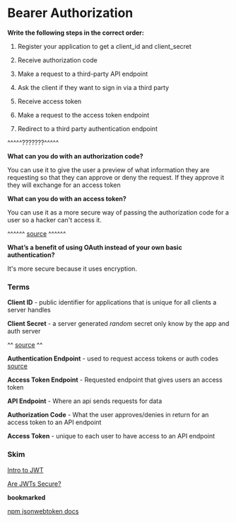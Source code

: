 # Bearer Authorization

**Write the following steps in the correct order:**

1. Register your application to get a client_id and client_secret

2. Receive authorization code

3. Make a request to a third-party API endpoint

4. Ask the client if they want to sign in via a third party

5. Receive access token

6. Make a request to the access token endpoint

7. Redirect to a third party authentication endpoint

^^^^^???????^^^^^

**What can you do with an authorization code?**

You can use it to give the user a preview of what information they are requesting so that they can approve or deny the request. If they approve it they will exchange for an access token

**What can you do with an access token?**

You can use it as a more secure way of passing the authorization code for a user so a hacker can't access it.

^^^^^^ [source](https://www.oauth.com/oauth2-servers/server-side-apps/authorization-code/#:~:text=The%20authorization%20code%20is%20a,approve%20or%20deny%20the%20request.) ^^^^^^


**What’s a benefit of using OAuth instead of your own basic authentication?**

It's more secure because it uses encryption.

### Terms

**Client ID** - public identifier for applications that is unique for all clients a server handles

**Client Secret** - a server generated *random* secret only know by the app and auth server

^^ [source](https://www.oauth.com/oauth2-servers/client-registration/client-id-secret/) ^^

**Authentication Endpoint** - used to request access tokens or auth codes [source](https://identityserver.github.io/Documentation/docsv2/endpoints/authorization.html)

**Access Token Endpoint** - Requested endpoint that gives users an access token

**API Endpoint** - Where an api sends requests for data


**Authorization Code** - What the user approves/denies in return for an access token to an API endpoint


**Access Token** - unique to each user to have access to an API endpoint

### Skim

[Intro to JWT](https://jwt.io/introduction/)

[Are JWTs Secure?](https://stackoverflow.com/questions/27301557/if-you-can-decode-jwt-how-are-they-secure)

**bookmarked**

[npm jsonwebtoken docs](https://stackoverflow.com/questions/27301557/if-you-can-decode-jwt-how-are-they-secure)